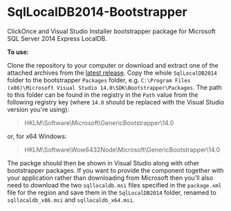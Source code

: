 # SqlLocalDB2014-Bootstrapper
ClickOnce and Visual Studio Installer bootstrapper package for Microsoft SQL Server 2014 Express LocalDB.

**To use:**

Clone the repository to your computer or download and extract one of the attached archives from the [latest release](https://github.com/kjbartel/SqlLocalDB2014-Bootstrapper/releases/latest). 
Copy the whole `SqlLocalDB2014` folder to the bootstrapper `Packages` folder, e.g. `C:\Program Files (x86)\Microsoft Visual Studio 14.0\SDK\Bootstrapper\Packages`. The path to this folder can be found in the registry in the `Path` value from the following registry key (where `14.0` should be replaced with the Visual Studio version you're using):

> HKLM\Software\Microsoft\GenericBootstrapper\14.0

or, for x64 Windows:

> HKLM\Software\Wow6432Node\Microsoft\GenericBootstrapper\14.0

The packge should then be shown in Visual Studio along with other bootstrapper packages. If you want to provide the component together with your application rather than downloading from Microsoft then you'll also need to download the two `sqllocaldb.msi` files specified in the `package.xml` file for the region and save them in the `SqlLocalDB2014` folder, renamed to `sqllocaldb_x86.msi` and `sqllocaldb_x64.msi`.
